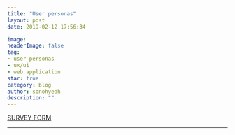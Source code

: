 ```yaml
---
title: "User personas"
layout: post
date: 2019-02-12 17:56:34

image: 
headerImage: false
tag:
- user personas
- ux/ui
- web application
star: true
category: blog
author: sonohyeah
description: ""
---
```



<p><a href="https://docs.google.com/forms/d/e/1FAIpQLSdFk9D5u3Tfkyppo3H8StSvXDi_tPo4CHsFAXmrIXt_MvyHtQ/viewform">SURVEY FORM</a></p>

<p id="user"></p>
<script type="text/javascript" src="{{site.url}}/src/tabletop.min.js"></script>
<script type="text/javascript" src="{{site.url}}/src/backbone.tabletopSync.js"></script>
<script type="text/javascript" src="{{site.url}}/src/tabletop.js"></script>
<script src='https://cdnjs.cloudflare.com/ajax/libs/tabletop.js/1.5.1/tabletop.min.js'></script>
<script type="text/javascript">
	var public_spreadsheet_url = 'https://docs.google.com/spreadsheets/d/174dAQ7i_oVDHQkbLck_kR8DFtEGGOvUzLSWCY-MNG_Q/edit?usp=sharing';


	function init() {
		Tabletop.init( { key: public_spreadsheet_url,
			callback: showInfo,
			simpleSheet: true } );
	}

	window.addEventListener('DOMContentLoaded', init);

	function showInfo(data) {
        for (var i = 0; i <= data.length; i++) {
        	document.getElementById("user").innerHTML += "<br>"+(i+1) + "- <strong>" + ": </strong> <br><br>"+
        	"<table border = '1'>" +
        	       '<tr>' +
        	               '<th>'+[data[i].Name]+'</th>' +
        	               '<td rowspan = "2">'+"Wants & Needs <br><br>"+[data[i].Wants_Needs]+'</th>' +
        	               '<td rowspan = "2">'+"Frustrations <br><br>"+[data[i].Frustrations]+'</th>' +
        	       '</tr>' +
        	       '<tr>' +
        	               '<td>'+"Demographics <br><br>"+"Age: "+[data[i].Age]+"<br>Sex: "+[data[i].Sex]+"<br>"+[data[i].Bio]+'</td>' +
        	       '</tr>' +
                       '<tr>' +
        	               '<td>'+[data[i].Tools]+'</td>' +
        	               '<td>'+"Favorite Brands <br><br>"+[data[i].Brands]+'</td>' +
        	               '<td>'+"Tech skill <br><br>"+[data[i].Tech_skill]+'</td>' +
        	       '</tr>'+
                "</table>"
        };

		console.log(data);
	}       

</script>

---
